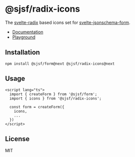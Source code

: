 # @sjsf/radix-icons

The [svelte-radix](https://github.com/shinokada/svelte-radix) based icons set for [svelte-jsonschema-form](https://github.com/x0k/svelte-jsonschema-form).

- [Documentation](https://x0k.github.io/svelte-jsonschema-form/v2/guides/labels-and-icons/#usage)
- [Playground](https://x0k.github.io/svelte-jsonschema-form/playground2/)

## Installation

```shell
npm install @sjsf/form@next @sjsf/radix-icons@next
```

## Usage

```svelte
<script lang="ts">
  import { createForm } from '@sjsf/form';
  import { icons } from '@sjsf/radix-icons';

  const form = createForm({
    icons,
    ...
  })
</script>
```

## License

MIT
